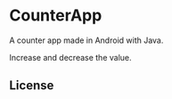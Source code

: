 # CounterApp

A counter app made in Android with Java.

Increase and decrease the value.


## License
